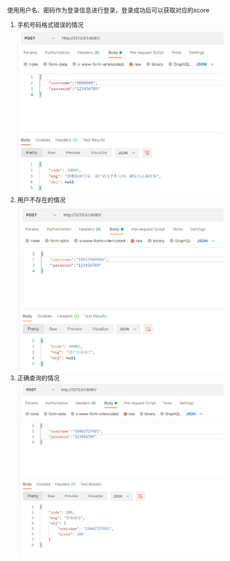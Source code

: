 使用用户名、密码作为登录信息进行登录，登录成功后可以获取对应的score
1. 手机号码格式错误的情况
![](手机号码格式错误.png)
2. 用户不存在的情况
![](用户不存在.png)
3. 正确查询的情况
![](正确查询.png)
